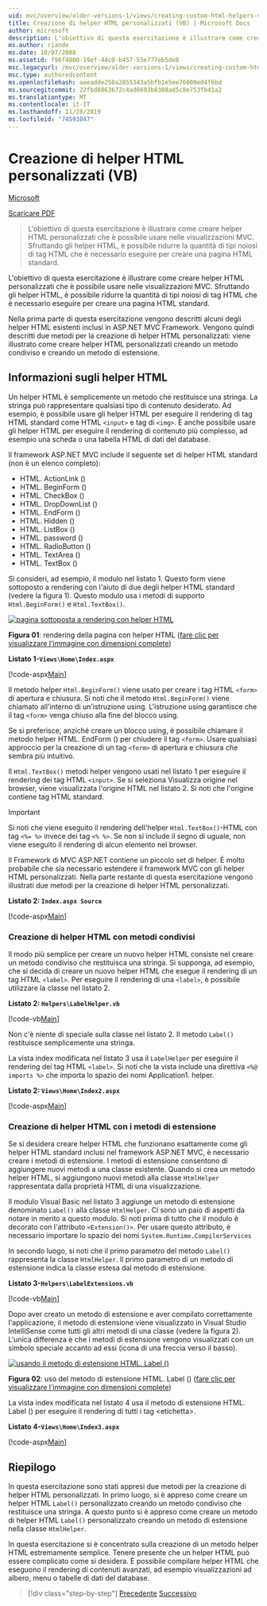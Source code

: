 ```yaml
---
uid: mvc/overview/older-versions-1/views/creating-custom-html-helpers-vb
title: Creazione di helper HTML personalizzati (VB) | Microsoft Docs
author: microsoft
description: L'obiettivo di questa esercitazione è illustrare come creare helper HTML personalizzati che è possibile usare nelle visualizzazioni MVC. Sfruttando l'helper HTML...
ms.author: riande
ms.date: 10/07/2008
ms.assetid: f96f4800-19ef-44c0-b457-55e777eb5de8
msc.legacyurl: /mvc/overview/older-versions-1/views/creating-custom-html-helpers-vb
msc.type: authoredcontent
ms.openlocfilehash: aaeadde258a2855343a5bfb1e5ee76000e04f6bd
ms.sourcegitcommit: 22fbd8863672c4ad6693b8388ad5c8e753fb41a2
ms.translationtype: MT
ms.contentlocale: it-IT
ms.lasthandoff: 11/28/2019
ms.locfileid: "74593847"
---
```

# <a name="creating-custom-html-helpers-vb"></a>Creazione di helper HTML personalizzati (VB)

[Microsoft](https://github.com/microsoft)

[Scaricare PDF](https://download.microsoft.com/download/1/1/f/11f721aa-d749-4ed7-bb89-a681b68894e6/ASPNET_MVC_Tutorial_9_VB.pdf)

> L'obiettivo di questa esercitazione è illustrare come creare helper HTML personalizzati che è possibile usare nelle visualizzazioni MVC. Sfruttando gli helper HTML, è possibile ridurre la quantità di tipi noiosi di tag HTML che è necessario eseguire per creare una pagina HTML standard.

L'obiettivo di questa esercitazione è illustrare come creare helper HTML personalizzati che è possibile usare nelle visualizzazioni MVC. Sfruttando gli helper HTML, è possibile ridurre la quantità di tipi noiosi di tag HTML che è necessario eseguire per creare una pagina HTML standard.

Nella prima parte di questa esercitazione vengono descritti alcuni degli helper HTML esistenti inclusi in ASP.NET MVC Framework. Vengono quindi descritti due metodi per la creazione di helper HTML personalizzati: viene illustrato come creare helper HTML personalizzati creando un metodo condiviso e creando un metodo di estensione.

## <a name="understanding-html-helpers"></a>Informazioni sugli helper HTML

Un helper HTML è semplicemente un metodo che restituisce una stringa. La stringa può rappresentare qualsiasi tipo di contenuto desiderato. Ad esempio, è possibile usare gli helper HTML per eseguire il rendering di tag HTML standard come HTML `<input>` e tag di `<img>`. È anche possibile usare gli helper HTML per eseguire il rendering di contenuto più complesso, ad esempio una scheda o una tabella HTML di dati del database.

Il framework ASP.NET MVC include il seguente set di helper HTML standard (non è un elenco completo):

- HTML. ActionLink ()
- HTML. BeginForm ()
- HTML. CheckBox ()
- HTML. DropDownList ()
- HTML. EndForm ()
- HTML. Hidden ()
- HTML. ListBox ()
- HTML. password ()
- HTML. RadioButton ()
- HTML. TextArea ()
- HTML. TextBox ()

Si consideri, ad esempio, il modulo nel listato 1. Questo form viene sottoposto a rendering con l'aiuto di due degli helper HTML standard (vedere la figura 1). Questo modulo usa i metodi di supporto `Html.BeginForm()` e `Html.TextBox()`.

[![pagina sottoposta a rendering con helper HTML](creating-custom-html-helpers-vb/_static/image2.png)](creating-custom-html-helpers-vb/_static/image1.png)

**Figura 01**: rendering della pagina con helper HTML ([fare clic per visualizzare l'immagine con dimensioni complete](creating-custom-html-helpers-vb/_static/image3.png))

**Listato 1-`Views\Home\Index.aspx`**

[!code-aspx[Main](creating-custom-html-helpers-vb/samples/sample1.aspx)]

Il metodo helper `Html.BeginForm()` viene usato per creare i tag HTML `<form>` di apertura e chiusura. Si noti che il metodo `Html.BeginForm()` viene chiamato all'interno di un'istruzione using. L'istruzione using garantisce che il tag `<form>` venga chiuso alla fine del blocco using.

Se si preferisce, anziché creare un blocco using, è possibile chiamare il metodo helper HTML. EndForm () per chiudere il tag `<form>`. Usare qualsiasi approccio per la creazione di un tag `<form>` di apertura e chiusura che sembra più intuitivo.

Il `Html.TextBox()` metodi helper vengono usati nel listato 1 per eseguire il rendering dei tag HTML `<input>`. Se si seleziona Visualizza origine nel browser, viene visualizzata l'origine HTML nel listato 2. Si noti che l'origine contiene tag HTML standard.

> [!IMPORTANT]
> Si noti che viene eseguito il rendering dell'helper `Html.TextBox()`-HTML con tag `<%= %>` invece dei tag `<% %>`. Se non si include il segno di uguale, non viene eseguito il rendering di alcun elemento nel browser.

Il Framework di MVC ASP.NET contiene un piccolo set di helper. È molto probabile che sia necessario estendere il framework MVC con gli helper HTML personalizzati. Nella parte restante di questa esercitazione vengono illustrati due metodi per la creazione di helper HTML personalizzati.

**Listato 2: `Index.aspx Source`**

[!code-aspx[Main](creating-custom-html-helpers-vb/samples/sample2.aspx)]

### <a name="creating-html-helpers-with-shared-methods"></a>Creazione di helper HTML con metodi condivisi

Il modo più semplice per creare un nuovo helper HTML consiste nel creare un metodo condiviso che restituisca una stringa. Si supponga, ad esempio, che si decida di creare un nuovo helper HTML che esegue il rendering di un tag HTML `<label>`. Per eseguire il rendering di una `<label>`, è possibile utilizzare la classe nel listato 2.

**Listato 2: `Helpers\LabelHelper.vb`**

[!code-vb[Main](creating-custom-html-helpers-vb/samples/sample3.vb)]

Non c'è niente di speciale sulla classe nel listato 2. Il metodo `Label()` restituisce semplicemente una stringa.

La vista index modificata nel listato 3 usa il `LabelHelper` per eseguire il rendering dei tag HTML `<label>`. Si noti che la vista include una direttiva `<%@ imports %>` che importa lo spazio dei nomi Application1. helper.

**Listato 2: `Views\Home\Index2.aspx`**

[!code-aspx[Main](creating-custom-html-helpers-vb/samples/sample4.aspx)]

### <a name="creating-html-helpers-with-extension-methods"></a>Creazione di helper HTML con i metodi di estensione

Se si desidera creare helper HTML che funzionano esattamente come gli helper HTML standard inclusi nel framework ASP.NET MVC, è necessario creare i metodi di estensione. I metodi di estensione consentono di aggiungere nuovi metodi a una classe esistente. Quando si crea un metodo helper HTML, si aggiungono nuovi metodi alla classe `HtmlHelper` rappresentata dalla proprietà HTML di una visualizzazione.

Il modulo Visual Basic nel listato 3 aggiunge un metodo di estensione denominato `Label()` alla classe `HtmlHelper`. Ci sono un paio di aspetti da notare in merito a questo modulo. Si noti prima di tutto che il modulo è decorato con l'attributo `<Extension()>`. Per usare questo attributo, è necessario importare lo spazio dei nomi `System.Runtime.CompilerServices`

In secondo luogo, si noti che il primo parametro del metodo `Label()` rappresenta la classe `HtmlHelper`. Il primo parametro di un metodo di estensione indica la classe estesa dal metodo di estensione.

**Listato 3-`Helpers\LabelExtensions.vb`**

[!code-vb[Main](creating-custom-html-helpers-vb/samples/sample5.vb)]

Dopo aver creato un metodo di estensione e aver compilato correttamente l'applicazione, il metodo di estensione viene visualizzato in Visual Studio IntelliSense come tutti gli altri metodi di una classe (vedere la figura 2). L'unica differenza è che i metodi di estensione vengono visualizzati con un simbolo speciale accanto ad essi (icona di una freccia verso il basso).

[![usando il metodo di estensione HTML. Label ()](creating-custom-html-helpers-vb/_static/image5.png)](creating-custom-html-helpers-vb/_static/image4.png)

**Figura 02**: uso del metodo di estensione HTML. Label () ([fare clic per visualizzare l'immagine con dimensioni complete](creating-custom-html-helpers-vb/_static/image6.png))

La vista index modificata nel listato 4 usa il metodo di estensione HTML. Label () per eseguire il rendering di tutti i tag &lt;etichetta&gt;.

**Listato 4-`Views\Home\Index3.aspx`**

[!code-aspx[Main](creating-custom-html-helpers-vb/samples/sample6.aspx)]

## <a name="summary"></a>Riepilogo

In questa esercitazione sono stati appresi due metodi per la creazione di helper HTML personalizzati. In primo luogo, si è appreso come creare un helper HTML `Label()` personalizzato creando un metodo condiviso che restituisce una stringa. A questo punto si è appreso come creare un metodo di helper HTML `Label()` personalizzato creando un metodo di estensione nella classe `HtmlHelper`.

In questa esercitazione si è concentrato sulla creazione di un metodo helper HTML estremamente semplice. Tenere presente che un helper HTML può essere complicato come si desidera. È possibile compilare helper HTML che eseguono il rendering di contenuti avanzati, ad esempio visualizzazioni ad albero, menu o tabelle di dati del database.

> [!div class="step-by-step"]
> [Precedente](asp-net-mvc-views-overview-vb.md)
> [Successivo](using-the-tagbuilder-class-to-build-html-helpers-vb.md)

